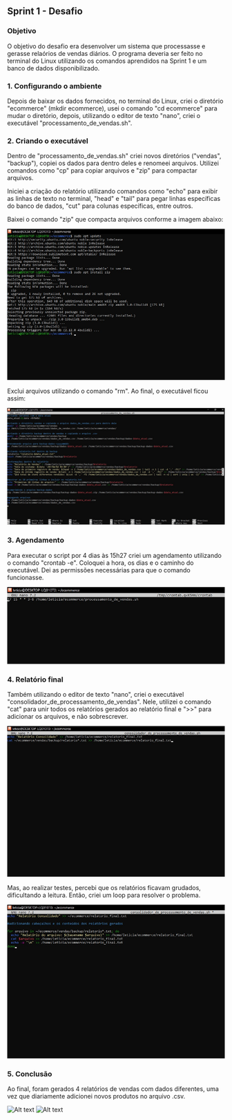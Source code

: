 ##   Sprint 1 - Desafio 

### Objetivo
 O objetivo do desafio era desenvolver um sistema que processasse e gerasse relaórios de vendas diários. O programa deveria ser feito no terminal do Linux utilizando os comandos aprendidos na Sprint 1 e um banco de dados disponibilizado.

### 1. Configurando o ambiente
 <p> Depois de baixar os dados fornecidos, no terminal do Linux, criei o diretório "ecommerce" (mkdir ecommerce), usei o comando "cd ecommerce" para mudar o diretório, depois, utilizando o editor de texto "nano", criei o executável "processamento_de_vendas.sh". </p>

 ### 2. Criando o executável
 
 <p> Dentro de "processamento_de_vendas.sh" criei novos diretórios ("vendas", "backup"), copiei os dados para dentro deles e renomeei arquivos. Utilizei comandos como "cp" para copiar arquivos e "zip" para compactar arquivos.  </p>

 <p> Iniciei a criação do relatório utilizando comandos como "echo" para exibir as linhas de texto no terminal, "head" e "tail" para pegar linhas específicas do banco de dados, "cut" para colunas específicas, entre outros. </p>

 <p>Baixei o comando "zip" que compacta arquivos conforme a imagem abaixo:</p>

 ![Alt text](../evidencias/instalando_zip.jpg)

  <p>Exclui arquivos utilizando o comando "rm". Ao final, o executável ficou assim:</p>

  ![Alt text](../evidencias/processamento.jpg)

  ### 3. Agendamento 
  <p>Para executar o script por 4 dias às 15h27 criei um agendamento utilizando o comando "crontab -e". Coloquei a hora, os dias e o caminho do executável. Dei as permissões necessárias para que o comando funcionasse.</p>

   ![Alt text](../evidencias/agendamento.jpg)


  ### 4. Relatório final
  <p>Também utilizando o editor de texto "nano", criei o executável "consolidador_de_processamento_de_vendas". Nele, utilizei o comando "cat" para unir todos os relatórios gerados ao relatório final e ">>" para adicionar os arquivos, e não sobrescrever.</p>

   ![Alt text](../evidencias/consolidador_cod.jpg)

   <p>Mas, ao realizar testes, percebi que os relatórios ficavam grudados, dificultando a leitura. Então, criei um loop para resolver o problema.</p>

   ![Alt text](../evidencias/consolidador_loop.jpg)

### 5. Conclusão
<p>Ao final, foram gerados 4 relatórios de vendas com dados diferentes, uma vez que diariamente adicionei novos produtos no arquivo .csv.</p>

 ![Alt text](../evidencias/resultado_desafio.jpg)
 ![Alt text](../evidencias/resultado_desafio2.jpg)